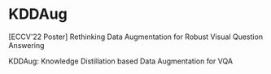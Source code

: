 # KDDAug
[ECCV'22 Poster] Rethinking Data Augmentation for Robust Visual Question Answering

KDDAug: Knowledge Distillation based Data Augmentation for VQA
